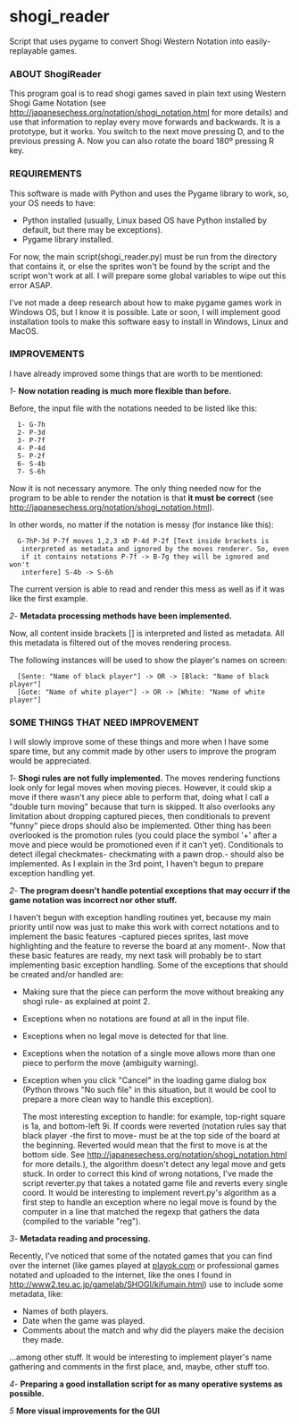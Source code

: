 shogi_reader
============

Script that uses pygame to convert Shogi Western Notation into easily-replayable games.

### ABOUT ShogiReader ###

This program goal is to read shogi games saved in plain text using Western Shogi Game Notation (see http://japanesechess.org/notation/shogi_notation.html for more details) and use that information to replay every move forwards and backwards. It is a prototype, but it works. You switch to the next move pressing D, and to the previous pressing A. Now you can also rotate the board 180º pressing R key.

### REQUIREMENTS ###
This software is made with Python and uses the Pygame library to work, so, your OS needs to have:

- Python installed (usually, Linux based OS have Python installed by default, but there may be exceptions).
- Pygame library installed.

For now, the main script(shogi_reader.py) must be run from the directory that contains it, or else the sprites won't be found by the script and the script won't work at all. I will prepare some global variables to wipe out this error ASAP.

I've not made a deep research about how to make pygame games work in Windows OS, but I know it is possible. Late or soon, I will implement good installation tools to make this software easy to install in Windows, Linux and MacOS.

### IMPROVEMENTS ###

I have already improved some things that are worth to be mentioned:

*1*- <b>Now notation reading is much more flexible than before.</b>

  Before, the input file with the notations needed to be listed like this:

	  1- G-7h
	  2- P-3d
	  3- P-7f
	  4- P-4d
	  5- P-2f
	  6- S-4b
	  7- S-6h

  Now it is not necessary anymore. The only thing needed now for the program to be able to render the notation is that **it must be correct** (see http://japanesechess.org/notation/shogi_notation.html).

  In other words, no matter if the notation is messy (for instance like this):

	  G-7hP-3d P-7f moves 1,2,3 xD P-4d P-2f [Text inside brackets is
	   interpreted as metadata and ignored by the moves renderer. So, even
	   if it contains notations P-7f -> B-7g they will be ignored and won't
	   interfere] S-4b -> S-6h

  The current version is able to read and render this mess as well as if it was like the first example.

*2*- **Metadata processing methods have been implemented.**

  Now, all content inside brackets [] is interpreted and listed as metadata. All this metadata is filtered out of the moves rendering process.

  The following instances will be used to show the player's names on screen:

	  [Sente: "Name of black player"] -> OR -> [Black: "Name of black player"]
	  [Gote: "Name of white player"] -> OR -> [White: "Name of white player"]


### SOME THINGS THAT NEED IMPROVEMENT ###

I will slowly improve some of these things and more when I have some spare time, but any commit made by other users to improve the program would be appreciated.

*1*- <b>Shogi rules are not fully implemented.</b>
   The moves rendering functions look only for legal moves when moving pieces. However, it could skip a move if there wasn't any piece able to perform that, doing what I call a "double turn moving" because that turn is skipped. It also overlooks any limitation about dropping captured pieces, then conditionals to prevent "funny" piece drops should also be implemented. Other thing has been overlooked is the promotion rules (you could place the symbol '+' after a move and piece would be promotioned even if it can't yet). Conditionals to detect illegal checkmates- checkmating with a pawn drop.- should also be implemented. As I explain in the 3rd point, I haven't begun to prepare exception handling yet.

*2*- <b>The program doesn't handle potential exceptions that may occurr if the game notation was incorrect nor other stuff.</b>

  I haven't begun with exception handling routines yet, because my main priority until now was just to make this work with correct notations and to implement the basic features -captured pieces sprites, last move highlighting and the feature to reverse the board at any moment-. Now that these basic features are ready, my next task will probably be to start implementing basic exception handling. Some of the exceptions that should be created and/or handled are:
  
- Making sure that the piece can perform the move without breaking any shogi rule- as explained at point 2.
- Exceptions when no notations are found at all in the input file.
- Exceptions when no legal move is detected for that line.
- Exceptions when the notation of a single move allows more than one piece to perform the move (ambiguity warning).
- Exception when you click "Cancel" in the loading game dialog box (Python throws "No such file" in this situation, but it would be cool to prepare a more clean way to handle this exception).

  The most interesting exception to handle: for example, top-right square is 1a, and bottom-left 9i. If coords were reverted (notation rules say that black player -the first to move- must be at the top side of the board at the beginning. Reverted would mean that the first to move is at the bottom side. See http://japanesechess.org/notation/shogi_notation.html for more details.), the algorithm doesn't detect any legal move and gets stuck. In order to correct this kind of wrong notations, I've made the script reverter.py that takes a notated game file and reverts every single coord. It would be interesting to implement revert.py's algorithm as a first step to handle an exception where no legal move is found by the computer in a line that matched the regexp that gathers the data (compiled to the variable "reg").
  
*3*- <b>Metadata reading and processing.</b>

  Recently, I've noticed that some of the notated games that you can find over the internet (like games played at <a href="http://playok.com">playok.com</a> or professional games notated and uploaded to the internet, like the ones I found in http://www2.teu.ac.jp/gamelab/SHOGI/kifumain.html) use to include some metadata, like:
  
- Names of both players.
- Date when the game was played.
- Comments about the match and why did the players make the decision they made.
    
...among other stuff. It would be interesting to implement player's name gathering and comments in the first place, and, maybe, other stuff too.

*4*- <b>Preparing a good installation script for as many operative systems as possible.</b>

*5* **More visual improvements for the GUI**
